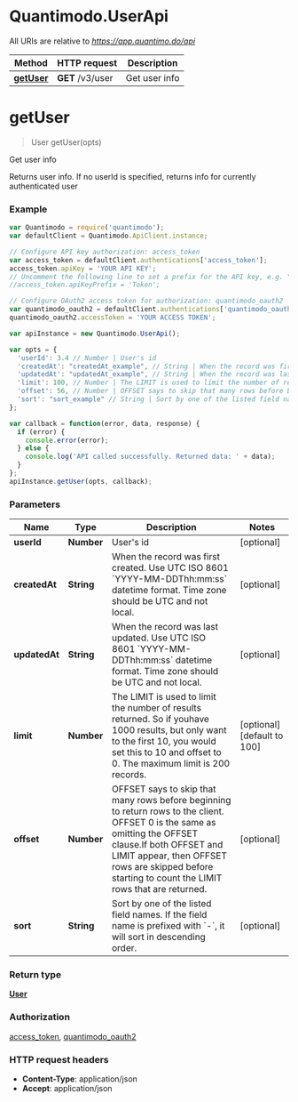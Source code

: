 # Quantimodo.UserApi

All URIs are relative to *https://app.quantimo.do/api*

Method | HTTP request | Description
------------- | ------------- | -------------
[**getUser**](UserApi.md#getUser) | **GET** /v3/user | Get user info


<a name="getUser"></a>
# **getUser**
> User getUser(opts)

Get user info

Returns user info.  If no userId is specified, returns info for currently authenticated user

### Example
```javascript
var Quantimodo = require('quantimodo');
var defaultClient = Quantimodo.ApiClient.instance;

// Configure API key authorization: access_token
var access_token = defaultClient.authentications['access_token'];
access_token.apiKey = 'YOUR API KEY';
// Uncomment the following line to set a prefix for the API key, e.g. "Token" (defaults to null)
//access_token.apiKeyPrefix = 'Token';

// Configure OAuth2 access token for authorization: quantimodo_oauth2
var quantimodo_oauth2 = defaultClient.authentications['quantimodo_oauth2'];
quantimodo_oauth2.accessToken = 'YOUR ACCESS TOKEN';

var apiInstance = new Quantimodo.UserApi();

var opts = { 
  'userId': 3.4 // Number | User's id
  'createdAt': "createdAt_example", // String | When the record was first created. Use UTC ISO 8601 `YYYY-MM-DDThh:mm:ss` datetime format. Time zone should be UTC and not local.
  'updatedAt': "updatedAt_example", // String | When the record was last updated. Use UTC ISO 8601 `YYYY-MM-DDThh:mm:ss` datetime format. Time zone should be UTC and not local.
  'limit': 100, // Number | The LIMIT is used to limit the number of results returned. So if youhave 1000 results, but only want to the first 10, you would set this to 10 and offset to 0. The maximum limit is 200 records.
  'offset': 56, // Number | OFFSET says to skip that many rows before beginning to return rows to the client. OFFSET 0 is the same as omitting the OFFSET clause.If both OFFSET and LIMIT appear, then OFFSET rows are skipped before starting to count the LIMIT rows that are returned.
  'sort': "sort_example" // String | Sort by one of the listed field names. If the field name is prefixed with `-`, it will sort in descending order.
};

var callback = function(error, data, response) {
  if (error) {
    console.error(error);
  } else {
    console.log('API called successfully. Returned data: ' + data);
  }
};
apiInstance.getUser(opts, callback);
```

### Parameters

Name | Type | Description  | Notes
------------- | ------------- | ------------- | -------------
 **userId** | **Number**| User&#39;s id | [optional] 
 **createdAt** | **String**| When the record was first created. Use UTC ISO 8601 &#x60;YYYY-MM-DDThh:mm:ss&#x60; datetime format. Time zone should be UTC and not local. | [optional] 
 **updatedAt** | **String**| When the record was last updated. Use UTC ISO 8601 &#x60;YYYY-MM-DDThh:mm:ss&#x60; datetime format. Time zone should be UTC and not local. | [optional] 
 **limit** | **Number**| The LIMIT is used to limit the number of results returned. So if youhave 1000 results, but only want to the first 10, you would set this to 10 and offset to 0. The maximum limit is 200 records. | [optional] [default to 100]
 **offset** | **Number**| OFFSET says to skip that many rows before beginning to return rows to the client. OFFSET 0 is the same as omitting the OFFSET clause.If both OFFSET and LIMIT appear, then OFFSET rows are skipped before starting to count the LIMIT rows that are returned. | [optional] 
 **sort** | **String**| Sort by one of the listed field names. If the field name is prefixed with &#x60;-&#x60;, it will sort in descending order. | [optional] 

### Return type

[**User**](User.md)

### Authorization

[access_token](../README.md#access_token), [quantimodo_oauth2](../README.md#quantimodo_oauth2)

### HTTP request headers

 - **Content-Type**: application/json
 - **Accept**: application/json

